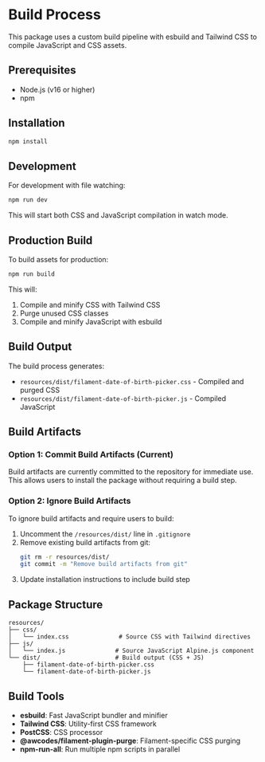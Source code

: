 # Build Process

This package uses a custom build pipeline with esbuild and Tailwind CSS to compile JavaScript and CSS assets.

## Prerequisites

- Node.js (v16 or higher)
- npm

## Installation

```bash
npm install
```

## Development

For development with file watching:

```bash
npm run dev
```

This will start both CSS and JavaScript compilation in watch mode.

## Production Build

To build assets for production:

```bash
npm run build
```

This will:
1. Compile and minify CSS with Tailwind CSS
2. Purge unused CSS classes
3. Compile and minify JavaScript with esbuild

## Build Output

The build process generates:
- `resources/dist/filament-date-of-birth-picker.css` - Compiled and purged CSS
- `resources/dist/filament-date-of-birth-picker.js` - Compiled JavaScript

## Build Artifacts

### Option 1: Commit Build Artifacts (Current)
Build artifacts are currently committed to the repository for immediate use. This allows users to install the package without requiring a build step.

### Option 2: Ignore Build Artifacts
To ignore build artifacts and require users to build:

1. Uncomment the `/resources/dist/` line in `.gitignore`
2. Remove existing build artifacts from git:
   ```bash
   git rm -r resources/dist/
   git commit -m "Remove build artifacts from git"
   ```
3. Update installation instructions to include build step

## Package Structure

```
resources/
├── css/
│   └── index.css              # Source CSS with Tailwind directives
├── js/
│   └── index.js              # Source JavaScript Alpine.js component
└── dist/                     # Build output (CSS + JS)
    ├── filament-date-of-birth-picker.css
    └── filament-date-of-birth-picker.js
```

## Build Tools

- **esbuild**: Fast JavaScript bundler and minifier
- **Tailwind CSS**: Utility-first CSS framework
- **PostCSS**: CSS processor
- **@awcodes/filament-plugin-purge**: Filament-specific CSS purging
- **npm-run-all**: Run multiple npm scripts in parallel
